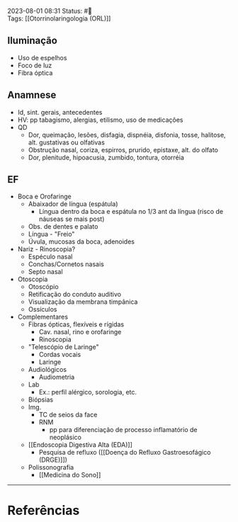 2023-08-01 08:31
Status: #🌱  
Tags: [[Otorrinolaringologia (ORL)]]
<br/>
## Iluminação
- Uso de espelhos
- Foco de luz
- Fibra óptica
## Anamnese
- Id, sint. gerais, antecedentes
- HV: pp tabagismo, alergias, etilismo, uso de medicações
- QD
	- Dor, queimação, lesões, disfagia, dispnéia, disfonia, tosse, halitose, alt. gustativas ou olfativas
	- Obstrução nasal, coriza, espirros, prurido, epistaxe, alt. do olfato
	- Dor, plenitude, hipoacusia, zumbido, tontura, otorréia
## EF
- Boca e Orofaringe
	- Abaixador de língua (espátula)
		- Língua dentro da boca e espátula no 1/3 ant da língua (risco de náuseas se mais post)
	- Obs. de dentes e palato
	- Língua - "Freio"
	- Úvula, mucosas da boca, adenoides
- Nariz - Rinoscopia?
	- Espéculo nasal
	- Conchas/Cornetos nasais
	- Septo nasal
- Otoscopia
	- Otoscópio
	- Retificação do conduto auditivo
	- Visualização da membrana timpânica
	- Ossículos
- Complementares
	- Fibras ópticas, flexíveis e rígidas
		- Cav. nasal, rino e orofaringe
		- Rinoscopia
	- "Telescópio de Laringe"
		- Cordas vocais
		- Laringe
	- Audiológicos
		- Audiometria
	- Lab
		- Ex.: perfil alérgico, sorologia, etc.
	- Biópsias
	- Img.
		- TC de seios da face
		- RNM
			- pp para diferenciação de processo inflamatório de neoplásico
	- [[Endoscopia Digestiva Alta (EDA)]]
		- Pesquisa de refluxo ([[Doença do Refluxo Gastroesofágico (DRGE)]])
	- Polissonografia
		- [[Medicina do Sono]]
____
# Referências


